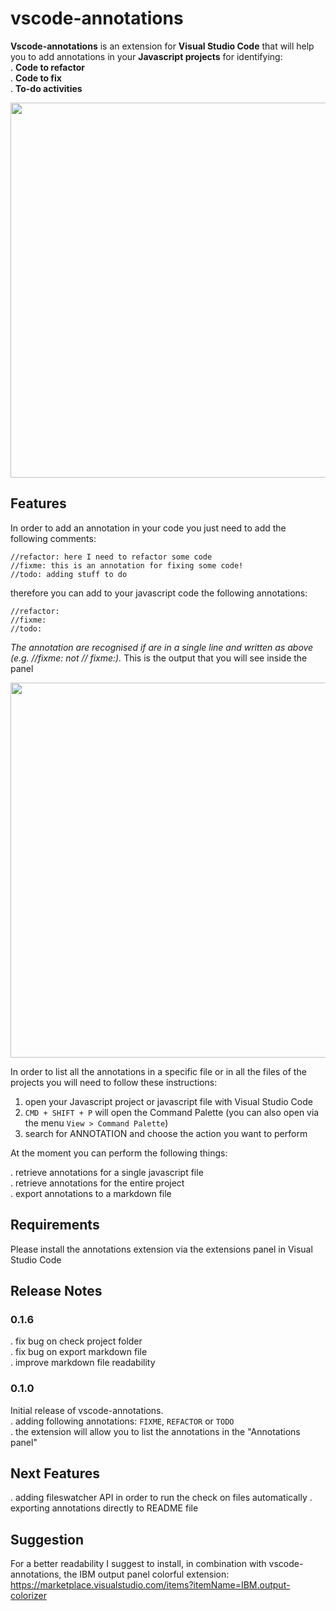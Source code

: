 # vscode-annotations

__Vscode-annotations__ is an extension for __Visual Studio Code__ that will help you to add annotations in your __Javascript projects__ for identifying:   
. __Code to refactor__   
. __Code to fix__    
. __To-do activities__   

<img src="https://s3.eu-west-2.amazonaws.com/mezzalab-personal/vscode-annotations-palette.png" width="600">

## Features

In order to add an annotation in your code you just need to add the following comments:

`//refactor: here I need to refactor some code`   
`//fixme: this is an annotation for fixing some code!`   
`//todo: adding stuff to do`   

therefore you can add to your javascript code the following annotations:

`//refactor:`   
`//fixme:`   
`//todo:`   

*The annotation are recognised if are in a single line and written as above (e.g. //fixme: not // fixme:).*
This is the output that you will see inside the panel

<img src="https://s3.eu-west-2.amazonaws.com/mezzalab-personal/vscode-annotations-panel.png" width="600">

In order to list all the annotations in a specific file or in all the files of the projects you will need to follow these instructions:

1. open your Javascript project or javascript file with Visual Studio Code     
2. `CMD + SHIFT + P` will open the Command Palette (you can also open via the menu `View > Command Palette`)    
3. search for ANNOTATION and choose the action you want to perform

At the moment you can perform the following things:

. retrieve annotations for a single javascript file    
. retrieve annotations for the entire project    
. export annotations to a markdown file 

## Requirements   

Please install the annotations extension via the extensions panel in Visual Studio Code     

## Release Notes

### __0.1.6__

. fix bug on check project folder    
. fix bug on export markdown file    
. improve markdown file readability

### __0.1.0__

Initial release of vscode-annotations.    
. adding following annotations: `FIXME`, `REFACTOR` or `TODO`    
. the extension will allow you to list the annotations in the "Annotations panel"    

## Next Features   

. adding fileswatcher API in order to run the check on files automatically
. exporting annotations directly to README file   

## Suggestion

For a better readability I suggest to install, in combination with vscode-annotations, the IBM output panel colorful extension: https://marketplace.visualstudio.com/items?itemName=IBM.output-colorizer